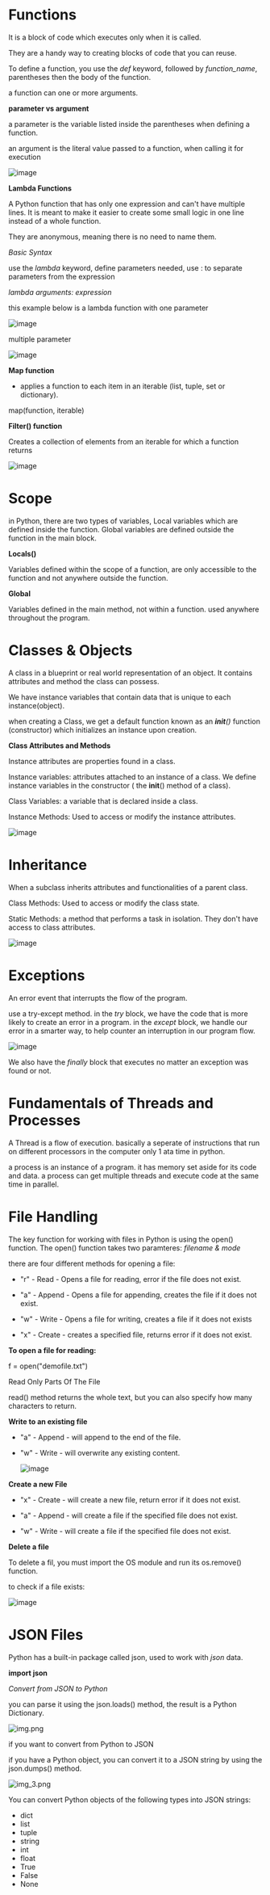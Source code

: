 # Functions

It is a block of code which executes only when it is called.

They are a handy way to creating blocks of code that you can reuse.

To define a function, you use the *def* keyword, followed by *function_name*, parentheses then the body of the function.

a function can one or more arguments.

**parameter vs argument**

a parameter is the variable listed inside the parentheses when defining a function.

an argument is the literal value passed to a function, when calling it for execution

![image](https://github.com/MisterWest11/Python-Week-1-4/assets/152319557/b4e6bbf9-8766-4a5c-9b0b-80ae0ca6f23f)

**Lambda Functions**

A Python function that has only one expression and can't have multiple lines. It is meant to make it easier to create some small logic in one line instead of a whole function.

They are anonymous, meaning there is no need to name them.

*Basic Syntax*

use the *lambda* keyword, define parameters needed, use : to separate parameters from the expression

*lambda arguments: expression*

this example below is a lambda function with one parameter

![image](https://github.com/MisterWest11/Python-Week-1-4/assets/152319557/3bc76eff-6715-4192-b5fc-17c5b9f2730d)



multiple parameter 

![image](https://github.com/MisterWest11/Python-Week-1-4/assets/152319557/d48dcd9a-9a96-41b3-b0ac-bfecd3ea5676)


**Map function**

- applies a function to each item in an iterable (list, tuple, set or dictionary).

map(function, iterable)


**Filter() function**

Creates a collection of elements from an iterable for which a function returns

![image](https://github.com/MisterWest11/Python-Week-1-4/assets/152319557/ac01a729-70e1-4493-a8d5-57d27f1e0638)


# Scope

in Python, there are two types of variables, Local variables which are defined inside the function. Global variables are defined outside the function in the main block.

**Locals()**

Variables defined within the scope of a function, are only accessible to the function and not anywhere outside the function.

**Global**

Variables defined in the main method, not within a function. used anywhere throughout the program.


# Classes & Objects

A class in a blueprint or real world representation of an object.
It contains attributes and method the class can possess. 

We have instance variables that contain data that is unique to each instance(object).

when creating a Class, we get a default function known as an *__init__()* function (constructor) which initializes an instance upon creation.

**Class Attributes and Methods**

Instance attributes are properties found in a class. 

Instance variables: attributes attached to an instance of a class. We define instance variables in the constructor ( the __init__() method of a class).

Class Variables: a variable that is declared inside a class.

Instance Methods: Used to access or modify the instance attributes.

![image](https://github.com/MisterWest11/Python-Week-1-4/assets/152319557/4d94b5d7-91e8-4207-b15b-8a1e5637a6d3)


# Inheritance

When a subclass inherits attributes and functionalities of a parent class.

Class Methods: Used to access or modify the class state.

Static Methods: a method that performs a task in isolation. They don't have access to class attributes.

![image](https://github.com/MisterWest11/Python-Week-1-4/assets/152319557/e204c849-47a9-495e-895e-daf066585e2e)



# Exceptions

An error event that interrupts the flow of the program.

use a try-except method. in the *try* block, we have the code that is more likely to create an error in a program. in the *except* block, we handle our error in a smarter way, to help counter an interruption in our program flow.


![image](https://github.com/MisterWest11/Python-Week-1-4/assets/152319557/bd7baf24-e6b9-4c9c-9f04-f274b9abcf8a)

We also have the *finally* block that executes no matter an exception was found or not.


# Fundamentals of Threads and Processes

A Thread is a flow of execution. basically a seperate of instructions that run on different processors in the computer only 1 ata time in python.

a process is an instance of a program. it has memory set aside for its code and data.
a process can get multiple threads and execute code at the same time in parallel.


# File Handling

The key function for working with files in Python is using the open() function. The open() function takes two paramteres: *filename & mode*

there are four different methods for opening a file:

* "r" - Read - Opens a file for reading, error if the file does not exist.

* "a" - Append - Opens a file for appending, creates the file if it does not exist.

* "w" - Write - Opens a file for writing, creates a file if it does not exists

* "x" - Create - creates a specified file, returns error if it does not exist.


**To open a file for reading:**

   f = open("demofile.txt")

Read Only Parts Of The File

read() method returns the whole text, but you can also specify how many characters to return.

**Write to an existing file**

* "a" - Append - will append to the end of the file.

* "w" - Write - will overwrite any existing content.

  ![image](https://github.com/MisterWest11/Python-Week-1-4/assets/152319557/81db2da0-ab43-43cb-85e9-3af5538f7e6c)


**Create a new File**

* "x" - Create - will create a new file, return error if it does not exist.

* "a" - Append - will create a file if the specified file does not exist.

* "w" - Write - will create a file if the specified file does not exist.

**Delete a file**

To delete a fil, you must import the OS module and run its os.remove() function.

to check if a file exists:

![image](https://github.com/MisterWest11/Python-Week-1-4/assets/152319557/9233d1db-348f-4cc1-9ee0-43b51ffcb37e)

# JSON Files

Python has a built-in package called json, used to work with *json* data.

  **import json**

*Convert from JSON to Python*

you can parse it using the json.loads() method, the result is a Python Dictionary.

![img.png](img.png)

if you want to convert from Python to JSON

if you have a Python object, you can convert it to a JSON string by using the json.dumps() method.

![img_3.png](img_3.png)

You can convert Python objects of the following types into JSON strings:

* dict
* list
* tuple
* string
* int
* float
* True
* False
* None


